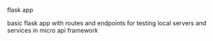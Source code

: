 flask app

basic flask app with routes and endpoints for testing local servers and services in micro api framework

